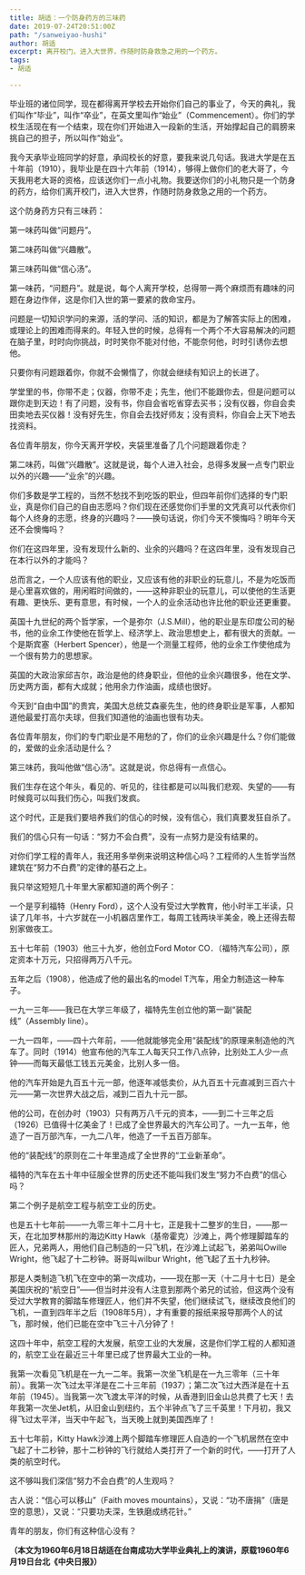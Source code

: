 ```yaml
---
title: 胡适：一个防身药方的三味药
date: 2019-07-24T20:51:00Z
path: "/sanweiyao-hushi"
author: 胡适
excerpt: 离开校门，进入大世界，作随时防身救急之用的一个药方。
tags:
- 胡适

---
```

毕业班的诸位同学，现在都得离开学校去开始你们自己的事业了，今天的典礼，我们叫作“毕业”，叫作“卒业”，在英文里叫作“始业”（Commencement）。你们的学校生活现在有一个结束，现在你们开始进入一段新的生活，开始撑起自己的肩膀来挑自己的担子，所以叫作“始业”。

我今天承毕业班同学的好意，承阎校长的好意，要我来说几句话。我进大学是在五十年前（1910），我毕业是在四十六年前（1914），够得上做你们的老大哥了，今天我用老大哥的资格，应该送你们一点小礼物。我要送你们的小礼物只是一个防身的药方，给你们离开校门，进入大世界，作随时防身救急之用的一个药方。

这个防身药方只有三味药：

第一味药叫做“问题丹”。

第二味药叫做“兴趣散”。

第三味药叫做“信心汤”。

第一味药，“问题丹”。就是说，每个人离开学校，总得带一两个麻烦而有趣味的问题在身边作伴，这是你们入世的第一要紧的救命宝丹。

问题是一切知识学问的来源，活的学问、活的知识，都是为了解答实际上的困难，或理论上的困难而得来的。年轻入世的时候，总得有一个两个不大容易解决的问题在脑子里，时时向你挑战，时时笑你不能对付他，不能奈何他，时时引诱你去想他。

只要你有问题跟着你，你就不会懒惰了，你就会继续有知识上的长进了。

学堂里的书，你带不走；仪器，你带不走；先生，他们不能跟你去，但是问题可以跟你走到天边！有了问题，没有书，你自会省吃省穿去买书；没有仪器，你自会卖田卖地去买仪器！没有好先生，你自会去找好师友；没有资料，你自会上天下地去找资料。

各位青年朋友，你今天离开学校，夹袋里准备了几个问题跟着你走？

第二味药，叫做“兴趣散”。这就是说，每个人进入社会，总得多发展一点专门职业以外的兴趣——“业余”的兴趣。

你们多数是学工程的，当然不愁找不到吃饭的职业，但四年前你们选择的专门职业，真是你们自己的自由志愿吗？你们现在还感觉你们手里的文凭真可以代表你们每个人终身的志愿，终身的兴趣吗？——换句话说，你们今天不懊悔吗？明年今天还不会懊悔吗？

你们在这四年里，没有发现什么新的、业余的兴趣吗？在这四年里，没有发现自己在本行以外的才能吗？

总而言之，一个人应该有他的职业，又应该有他的非职业的玩意儿，不是为吃饭而是心里喜欢做的，用闲暇时间做的，——这种非职业的玩意儿，可以使他的生活更有趣、更快乐、更有意思，有时候，一个人的业余活动也许比他的职业还更重要。

英国十九世纪的两个哲学家，一个是弥尔（J.S.Mill），他的职业是东印度公司的秘书，他的业余工作使他在哲学上、经济学上、政治思想史上，都有很大的贡献。一个是斯宾塞（Herbert Spencer），他是一个测量工程师，他的业余工作使他成为一个很有势力的思想家。

英国的大政治家邱吉尔，政治是他的终身职业，但他的业余兴趣很多，他在文学、历史两方面，都有大成就；他用余力作油画，成绩也很好。

今天到“自由中国”的贵宾，美国大总统艾森豪先生，他的终身职业是军事，人都知道他最爱打高尔夫球，但我们知道他的油画也很有功夫。

各位青年朋友，你们的专门职业是不用愁的了，你们的业余兴趣是什么？你们能做的，爱做的业余活动是什么？

第三味药，我叫他做“信心汤”。这就是说，你总得有一点信心。

我们生存在这个年头，看见的、听见的，往往都是可以叫我们悲观、失望的——有时候竟可以叫我们伤心，叫我们发疯。

这个时代，正是我们要培养我们的信心的时候，没有信心，我们真要发狂自杀了。

我们的信心只有一句话：“努力不会白费”，没有一点努力是没有结果的。

对你们学工程的青年人，我还用多举例来说明这种信心吗？工程师的人生哲学当然建筑在“努力不白费”的定律的基石之上。

我只举这短短几十年里大家都知道的两个例子：

一个是亨利福特（Henry Ford），这个人没有受过大学教育，他小时半工半读，只读了几年书，十六岁就在一小机器店里作工，每周工钱两块半美金，晚上还得去帮别家做夜工。

五十七年前（1903）他三十九岁，他创立Ford Motor CO．（福特汽车公司），原定资本十万元，只招得两万八千元。

五年之后（1908），他造成了他的最出名的model T汽车，用全力制造这一种车子。

一九一三年——我已在大学三年级了，福特先生创立他的第一副“装配线”（Assembly line）。

一九一四年，——四十六年前，——他就能够完全用“装配线”的原理来制造他的汽车了。同时（1914）他宣布他的汽车工人每天只工作八点钟，比别处工人少一点钟——而每天最低工钱五元美金，比别人多一倍。

他的汽车开始是九百五十元一部，他逐年减低卖价，从九百五十元直减到三百六十元——第一次世界大战之后，减到二百九十元一部。

他的公司，在创办时（1903）只有两万八千元的资本，——到二十三年之后（1926）已值得十亿美金了！已成了全世界最大的汽车公司了。一九一五年，他造了一百万部汽车，一九二八年，他造了一千五百万部车。

他的“装配线”的原则在二十年里造成了全世界的“工业新革命”。

福特的汽车在五十年中征服全世界的历史还不能叫我们发生“努力不白费”的信心吗？

第二个例子是航空工程与航空工业的历史。

也是五十七年前——一九零三年十二月十七，正是我十二整岁的生日，——那一天，在北加罗林那州的海边Kitty Hawk（基帝霍克）沙滩上，两个修理脚踏车的匠人，兄弟两人，用他们自己制造的一只飞机，在沙滩上试起飞，弟弟叫Owille Wright，他飞起了十二秒钟。哥哥叫wilbur Wright，他飞起了五十九秒钟。

那是人类制造飞机飞在空中的第一次成功，——现在那一天（十二月十七日）是全美国庆祝的“航空日”——但当时并没有人注意到那两个弟兄的试验，但这两个没有受过大学教育的脚踏车修理匠人，他们并不失望，他们继续试飞，继续改良他们的飞机，一直到四年半之后（1908年5月），才有重要的报纸来报导那两个人的试飞，那时候，他们已能在空中飞三十八分钟了！

这四十年中，航空工程的大发展，航空工业的大发展，这是你们学工程的人都知道的，航空工业在最近三十年里已成了世界最大工业的一种。

我第一次看见飞机是在一九一二年。我第一次坐飞机是在一九三零年（三十年前）。我第一次飞过太平洋是在二十三年前（1937）；第二次飞过大西洋是在十五年前（1945）。当我第一次飞渡太平洋的时候，从香港到旧金山总共费了七天！去年我第一次坐Jet机，从旧金山到纽约，五个半钟点飞了三千英里！下月初，我又得飞过太平洋，当天中午起飞，当天晚上就到美国西岸了！

五十七年前，Kitty Hawk沙滩上两个脚踏车修理匠人自造的一个飞机居然在空中飞起了十二秒钟，那十二秒钟的飞行就给人类打开了一个新的时代，——打开了人类的航空时代。

这不够叫我们深信“努力不会白费”的人生观吗？

古人说：“信心可以移山”（Faith moves mountains），又说：“功不唐捐”（唐是空的意思），又说：“只要功夫深，生铁磨成绣花针。”

青年的朋友，你们有这种信心没有？

**（本文为1960年6月18日胡适在台南成功大学毕业典礼上的演讲，原载1960年6月19日台北《中央日报》）**